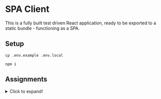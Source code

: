 # SPA Client

This is a fully built test driven React application, ready to be exported to a static bundle - functioning as a SPA.

## Setup

```shell
cp .env.example .env.local

npm i
```

## Assignments

<details>
  <summary>Click to expand!</summary>

## 1

### 1.1

Let's get familiar with the general building process of our SPA.

The following npm scripts have been provided.

- build
- clean
- export
- test
- lint

Your first assignment is describe each of these scripts.
What you expect them to do, and why they might be important for the project.

### 1.2

Next, you need to provide an order in which to run these script to provide a fully deployment ready static bundle
containing our SPA.

### 1.3

Now lets build a yaml file for Azure pipelines.
Provided is a yaml declaration of a Azure pipeline located at [./.ci/assignment1.yaml](.ci/assignment1.yaml).

To get you started here are some information about [stages, jobs, steps and tasks](https://docs.microsoft.com/en-us/azure/devops/pipelines/get-started/key-pipelines-concepts?view=azure-devops#stage).

- stages
  > You can organize the jobs in your pipeline into stages. Stages are the major divisions in a pipeline: "build this app", "run these tests", and "deploy to pre-production" are good examples of stages. They are a logical boundary in your pipeline at which you can pause the pipeline and perform various checks.
- jobs
  > A deployment job is a special type of job that's a collection of steps, which are run sequentially against the environment. A deployment job and a traditional job can exist in the same stage.
- steps
  > A step is the smallest building block of a pipeline. For example, a pipeline might consist of build and test steps. A step can either be a script or a task. A task is simply a pre-created script offered as a convenience to you. To view the available tasks, see the Build and release tasks reference. For information on creating custom tasks, see Create a custom task.
- tasks
  > A task is the building block for defining automation in a pipeline. A task is simply a packaged script or procedure that has been abstracted with a set of inputs.

With this information you should now be able to extend the provided file to

1. print out `Hello world`
2. run tests
3. ???

### Solution

Solution provided in future branch:
`git checkout assignment/2`

## 2

`git checkout assignment/2`

### Solution

Solution provided in future branch:
`git checkout assignment/3`

## 3

`git checkout assignment/3`

### Solution

Solution provided in future branch:
`git checkout assignment/4`

## 4

`git checkout assignment/4`

### Solution

Solution provided in future branch:
`git checkout assignment/5`

</details>
